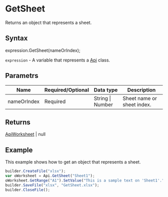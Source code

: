 # GetSheet

Returns an object that represents a sheet.

## Syntax

expression.GetSheet(nameOrIndex);

`expression` - A variable that represents a [Api](../Api.md) class.

## Parametrs

| **Name** | **Required/Optional** | **Data type** | **Description** |
| ------------- | ------------- | ------------- | ------------- |
| nameOrIndex | Required | String &#124; Number | Sheet name or sheet index. |

## Returns

[ApiWorksheet](../../ApiWorksheet/ApiWorksheet.md) &#124; null

## Example

This example shows how to get an object that represents a sheet.

```javascript
builder.CreateFile("xlsx");
var oWorksheet = Api.GetSheet("Sheet1");
oWorksheet.GetRange("A1").SetValue("This is a sample text on 'Sheet1'.");
builder.SaveFile("xlsx", "GetSheet.xlsx");
builder.CloseFile();
```